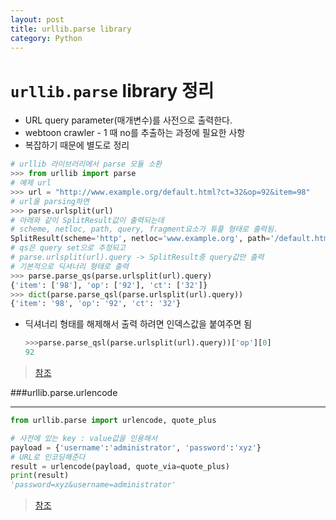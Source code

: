 ```yaml
---
layout: post
title: urllib.parse library
category: Python
---
```




# `urllib.parse` library 정리

- URL query parameter(매개변수)를 사전으로 출력한다.
- webtoon crawler - 1 때 no를 추출하는 과정에 필요한 사항
- 복잡하기 때문에 별도로 정리

```python
# urllib 라이브러리에서 parse 모듈 소환
>>> from urllib import parse
# 예제 url
>>> url = "http://www.example.org/default.html?ct=32&op=92&item=98"
# url을 parsing하면
>>> parse.urlsplit(url)
# 아래와 같이 SplitResult값이 출력되는데
# scheme, netloc, path, query, fragment요소가 튜플 형태로 출력됨.
SplitResult(scheme='http', netloc='www.example.org', path='/default.html', query='ct=32&op=92&item=98', fragment='')
# qs은 query set으로 추정되고
# parse.urlsplit(url).query -> SplitResult중 query값만 출력
# 기본적으로 딕셔너리 형태로 출력
>>> parse.parse_qs(parse.urlsplit(url).query)
{'item': ['98'], 'op': ['92'], 'ct': ['32']}
>>> dict(parse.parse_qsl(parse.urlsplit(url).query))
{'item': '98', 'op': '92', 'ct': '32'}
```

- 딕셔너리 형태를 해제해서 출력 하려면 인덱스값을 붙여주면 됨

  ```python
  >>>parse.parse_qsl(parse.urlsplit(url).query))['op'][0]
  92
  ```



> [참조](https://stackoverflow.com/questions/21584545/url-query-parameters-to-dict-python)



###urllib.parse.urlencode

---


  ```python
from urllib.parse import urlencode, quote_plus
  
# 사전에 있는 key : value값을 인용해서
payload = {'username':'administrator', 'password':'xyz'}
# URL로 인코딩해준다
result = urlencode(payload, quote_via=quote_plus)
print(result)
'password=xyz&username=administrator'
  ```

> [참조](https://stackoverflow.com/questions/40557606/how-to-url-encode-in-python-3/40557716)


